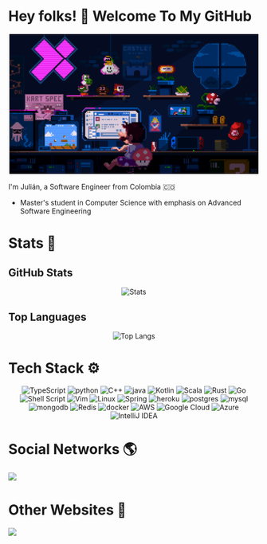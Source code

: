 # Hey folks! 👋 Welcome To My GitHub

<div align="center">
    <img src="resources/chill_mario.gif" alt="chill_mario" width="500"/>
</div>

I'm Julián, a Software Engineer from Colombia 🇨🇴

* Master's student in Computer Science with emphasis on Advanced Software Engineering

# Stats 🌟

## GitHub Stats
<div align="center">
    <img src="https://github-readme-stats.vercel.app/api?username=jubenitezg&show_icons=true&count_private=true" alt="Stats" />
</div>

## Top Languages
<div align="center">
    <img src="https://github-readme-stats.vercel.app/api/top-langs/?username=jubenitezg" alt="Top Langs" />
</div>

# Tech Stack ⚙️
<div align="center">
    <img alt="TypeScript" src="https://img.shields.io/badge/typescript-%23007ACC.svg?style=for-the-badge&logo=typescript&logoColor=white"  />
    <img alt="python" src="https://img.shields.io/badge/python%20-%2314354C.svg?&style=for-the-badge&logo=python&logoColor=white"/>
    <img alt="C++" src="https://img.shields.io/badge/C++-%2300599C.svg?style=for-the-badge&logo=C%2B%2B&logoColor=white"/>
    <img alt="java" src="https://img.shields.io/badge/java-%23ED8B00.svg?&style=for-the-badge&logo=java&logoColor=white"/>
    <img alt="Kotlin" src="https://img.shields.io/badge/kotlin-%230095D5.svg?style=for-the-badge&logo=kotlin&logoColor=white"/>
    <img alt="Scala" src="https://img.shields.io/badge/scala-%23DC322F.svg?style=for-the-badge&logo=scala&logoColor=white"/>
    <img alt="Rust" src="https://img.shields.io/badge/rust-%23000000.svg?style=for-the-badge&logo=rust&logoColor=white"/>
    <img alt="Go" src="https://img.shields.io/badge/go-%2300ADD8.svg?style=for-the-badge&logo=go&logoColor=white"/>
    <img alt="Shell Script" src="https://img.shields.io/badge/shell_script-%23121011.svg?style=for-the-badge&logo=gnu-bash&logoColor=white"/>
    <img alt="Vim" src="https://img.shields.io/badge/VIM-%2311AB00.svg?style=for-the-badge&logo=vim&logoColor=white"/>
    <img alt="Linux" src="https://img.shields.io/badge/Linux-FCC624?style=for-the-badge&logo=linux&logoColor=black"/>
    <img alt="Spring" src="https://img.shields.io/badge/spring-%236DB33F.svg?style=for-the-badge&logo=spring&logoColor=white"/>
    <img alt="heroku" src="https://img.shields.io/badge/heroku%20-%23430098.svg?&style=for-the-badge&logo=heroku&logoColor=white"/>
    <img alt="postgres" src="https://img.shields.io/badge/postgres-%23316192.svg?&style=for-the-badge&logo=postgresql&logoColor=white"/>
    <img alt="mysql" src="https://img.shields.io/badge/mysql-%2300f.svg?&style=for-the-badge&logo=mysql&logoColor=white" /> 
    <img alt="mongodb" src="https://img.shields.io/badge/MongoDB-%234ea94b.svg?&style=for-the-badge&logo=mongodb&logoColor=white"/>
    <img alt="Redis" src="https://img.shields.io/badge/redis-%23DD0031.svg?style=for-the-badge&logo=redis&logoColor=white"/>
    <img alt="docker" src="https://img.shields.io/badge/docker%20-%230db7ed.svg?&style=for-the-badge&logo=docker&logoColor=white"/>
    <img alt="AWS" src="https://img.shields.io/badge/AWS-%23FF9900.svg?style=for-the-badge&logo=amazon-aws&logoColor=white"/>
    <img alt="Google Cloud" src="https://img.shields.io/badge/GoogleCloud-%234285F4.svg?style=for-the-badge&logo=google-cloud&logoColor=white"/>
    <img alt="Azure" src="https://img.shields.io/badge/azure-%230072C6.svg?style=for-the-badge&logo=azure-devops&logoColor=white"/>
    <img alt="IntelliJ IDEA" src="https://img.shields.io/badge/IntelliJIDEA-000000.svg?style=for-the-badge&logo=intellij-idea&logoColor=white"/>
</div>

# Social Networks 🌎

<div align="left">
     <a href="https://www.linkedin.com/in/juli%C3%A1n-ben%C3%ADtez-guti%C3%A9rrez-1437a2194/"><img
            src="https://img.shields.io/badge/linkedin-%230077B5.svg?&style=for-the-badge&logo=linkedin&logoColor=white" /></a>
</div>

# Other Websites 📄
<div align="left">
    <a href="https://www.codewars.com/users/JulianBenitez99">
        <img src="https://img.shields.io/badge/Codewars-B1361E?style=for-the-badge&logo=codewars&logoColor=grey"/>
    </a>
</div>

<!--
https://githubmemory.com/repo/toliboff/markdown-badges
    `¯\_(ツ)_/¯`
-->
